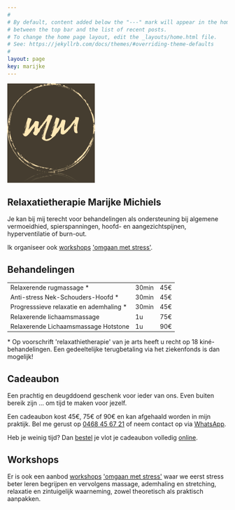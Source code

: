 ```yaml
---
#
# By default, content added below the "---" mark will appear in the home page
# between the top bar and the list of recent posts.
# To change the home page layout, edit the _layouts/home.html file.
# See: https://jekyllrb.com/docs/themes/#overriding-theme-defaults
#
layout: page
key: marijke
---
```


<section class="intro">

  <img src="assets/images/logo_marijke_michiels_transparant.png" width="200px" style="filter: invert(0.8) sepia(100%); margin-left: auto; margin-right: auto"/>

  <h1>Relaxatietherapie Marijke Michiels</h1>

  <p>Je kan bij mij terecht voor behandelingen als ondersteuning bij
     algemene vermoeidhied, spierspanningen, hoofd- en aangezichtspijnen,
     hyperventilatie of burn-out.</p>

  <p>
    Ik organiseer ook <a href="/workshops/">workshops</a> <a href="/workshops/">'omgaan met stress'</a>.
  </p>

</section>

<section class="behandelingen">
<h1>Behandelingen</h1>

<table>
  <tr>
    <td>Relaxerende rugmassage *</td>
    <td class="align-left">30min</td>
    <td class="align-right">45€</td>
  </tr>
  <tr>
    <td>Anti-stress Nek-Schouders-Hoofd *</td>
    <td class="align-left">30min</td>
    <td class="align-right">45€</td>
  </tr>
  <tr>
    <td>Progresssieve relaxatie en ademhaling *</td>
    <td class="align-left">30min</td>
    <td class="align-right">45€</td>
  </tr>
  <tr>
    <td>Relaxerende lichaamsmassage</td>
    <td class="align-left">1u</td>
    <td class="align-right">75€</td>
  </tr>
  <tr>
    <td>Relaxerende Lichaamsmassage Hotstone</td>
    <td class="align-left">1u</td>
    <td class="align-right">90€</td>
  </tr>
</table>

<p class="note">
  * Op voorschrift 'relaxathietherapie' van je arts heeft u recht
  op 18 kiné-behandelingen. Een gedeeltelijke terugbetaling via het ziekenfonds
  is dan mogelijk!
</p>
</section>

<section class="cadeaubon">
<h1>Cadeaubon</h1>

<p>Een prachtig en deugddoend geschenk voor ieder van ons.
   Even buiten bereik zijn … om tijd te maken voor jezelf.</p>

<p>Een cadeaubon kost 45€, 75€ of 90€ en kan afgehaald worden in mijn praktijk.
   Bel me gerust op <a href="tel:+32 468 45 67 21">0468 45 67 21</a>
   of neem contact op via <a class="whatsapp" href="https://wa.me/{{ site.footer.whatsapp }}">WhatsApp</a>.
</p>

<p>Heb je weinig tijd? Dan <a href="bon">bestel</a> je vlot je cadeaubon volledig <a href="bon">online</a>.</p>

</section>

<section class="workshops">
<h1>Workshops</h1>

<p>
  Er is ook een aanbod <a href="workshops">workshops</a> <a href="workshops">'omgaan met stress'</a> waar we eerst stress beter
  leren begrijpen en vervolgens massage, ademhaling en stretching,
  relaxatie en zintuigelijk waarneming, zowel theoretisch als praktisch aanpakken.
</p>

<!--
<p>Het stress-release traject bestaat uit 1 <a href="workshops#basis">basis opleiding</a>
   en 4 praktijkgerichte <a href="workshops#workshops">workshops</a>.
   Deze gaan door in kleine groepjes van maximaal 4 personen.
 </p>

<table>
  <tr>
    <td><a href="workshops#basis">Stress begrijpen (basis opleiding)</a></td>
    <td class="align-left">2.5u</td>
    <td class="align-right">75€/persoon</td>
  </tr>
  <tr>
    <td><a href="workshops#massage">Massagetechnieken Nek, Schouders Hoofd</a></td>
    <td class="align-left">6u</td>
    <td class="align-right">245€/persoon</td>
  </tr>
  <tr>
    <td><a href="workshops#ademhaling">Ademhaling, Hartcoherentie en Stretching</a></td>
    <td class="align-left">3u</td>
    <td class="align-right">125€/persoon</td>
  </tr>
  <tr>
    <td><a href="workshops#relaxatie">Relaxatie, Visuaslisatie en Zintuigelijke waarneming</a></td>
    <td class="align-left">3u</td>
    <td class="align-right">125€/persoon</td>
  </tr>
</table>
 -->
</section>

